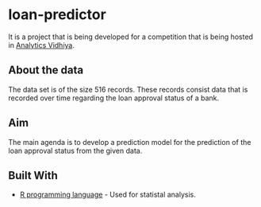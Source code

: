 # loan-predictor

It is a project that is being developed for a competition that is being hosted in [Analytics Vidhiya](https://datahack.analyticsvidhya.com/contest/practice-problem-loan-prediction-2/).

## About the data

The data set is of the size 516 records. These records consist data that is recorded over time regarding the loan approval status of a bank.

## Aim

The main agenda is to develop a prediction model for the prediction of the loan approval status from the given data.

## Built With

* [R programming language](https://www.r-project.org/) - Used for statistal analysis.
